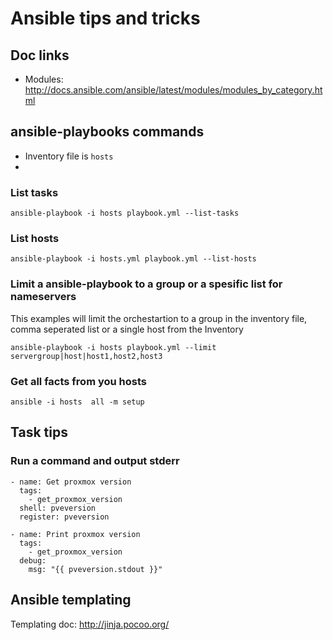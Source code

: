 # Ansible tips and tricks
## Doc links
- Modules: http://docs.ansible.com/ansible/latest/modules/modules_by_category.html

## ansible-playbooks commands
- Inventory file is `hosts`
-
### List tasks
```
ansible-playbook -i hosts playbook.yml --list-tasks
```

### List hosts
```
ansible-playbook -i hosts.yml playbook.yml --list-hosts
```

### Limit a ansible-playbook to a group or a spesific list for nameservers
This examples will limit the orchestartion to a group in the inventory file, comma seperated list or a single host from the Inventory
```
ansible-playbook -i hosts playbook.yml --limit servergroup|host|host1,host2,host3
```

### Get all facts from you hosts
```
ansible -i hosts  all -m setup
```

## Task tips

### Run a command and output stderr
```
- name: Get proxmox version
  tags:
    - get_proxmox_version
  shell: pveversion
  register: pveversion

- name: Print proxmox version
  tags:
    - get_proxmox_version
  debug:
    msg: "{{ pveversion.stdout }}"
```


## Ansible templating
Templating doc: http://jinja.pocoo.org/
